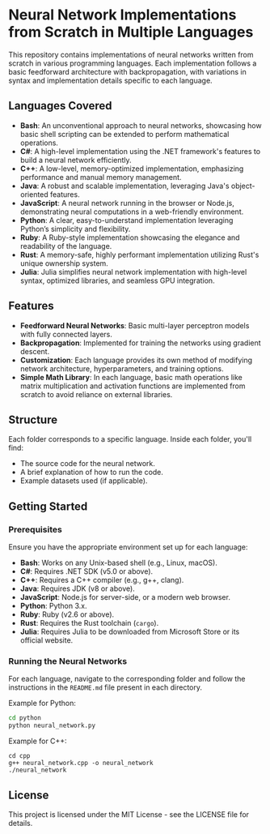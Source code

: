 # Neural Network Implementations from Scratch in Multiple Languages

This repository contains implementations of neural networks written from scratch in various programming languages. Each implementation follows a basic feedforward architecture with backpropagation, with variations in syntax and implementation details specific to each language.

## Languages Covered
- **Bash**: An unconventional approach to neural networks, showcasing how basic shell scripting can be extended to perform mathematical operations.
- **C#**: A high-level implementation using the .NET framework's features to build a neural network efficiently.
- **C++**: A low-level, memory-optimized implementation, emphasizing performance and manual memory management.
- **Java**: A robust and scalable implementation, leveraging Java's object-oriented features.
- **JavaScript**: A neural network running in the browser or Node.js, demonstrating neural computations in a web-friendly environment.
- **Python**: A clear, easy-to-understand implementation leveraging Python’s simplicity and flexibility.
- **Ruby**: A Ruby-style implementation showcasing the elegance and readability of the language.
- **Rust**: A memory-safe, highly performant implementation utilizing Rust's unique ownership system.
- **Julia**: Julia simplifies neural network implementation with high-level syntax, optimized libraries, and seamless GPU integration.

## Features
- **Feedforward Neural Networks**: Basic multi-layer perceptron models with fully connected layers.
- **Backpropagation**: Implemented for training the networks using gradient descent.
- **Customization**: Each language provides its own method of modifying network architecture, hyperparameters, and training options.
- **Simple Math Library**: In each language, basic math operations like matrix multiplication and activation functions are implemented from scratch to avoid reliance on external libraries.

## Structure
Each folder corresponds to a specific language. Inside each folder, you'll find:
- The source code for the neural network.
- A brief explanation of how to run the code.
- Example datasets used (if applicable).

## Getting Started

### Prerequisites
Ensure you have the appropriate environment set up for each language:
- **Bash**: Works on any Unix-based shell (e.g., Linux, macOS).
- **C#**: Requires .NET SDK (v5.0 or above).
- **C++**: Requires a C++ compiler (e.g., g++, clang).
- **Java**: Requires JDK (v8 or above).
- **JavaScript**: Node.js for server-side, or a modern web browser.
- **Python**: Python 3.x.
- **Ruby**: Ruby (v2.6 or above).
- **Rust**: Requires the Rust toolchain (`cargo`).
- **Julia**: Requires Julia to be downloaded from Microsoft Store or its official website.

### Running the Neural Networks
For each language, navigate to the corresponding folder and follow the instructions in the `README.md` file present in each directory.

Example for Python:
```bash
cd python
python neural_network.py
```

Example for C++:
```
cd cpp
g++ neural_network.cpp -o neural_network
./neural_network
```

## License

This project is licensed under the MIT License - see the LICENSE file for details.